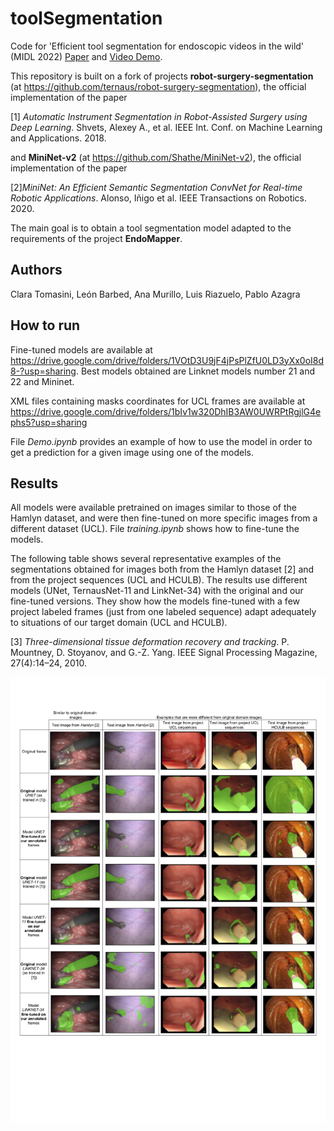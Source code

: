 # toolSegmentation
Code for 'Efficient tool segmentation for endoscopic videos in the wild' (MIDL 2022)
[Paper](https://openreview.net/pdf?id=DPkb7gxt6gZ) and [Video Demo](https://drive.google.com/file/d/1anOHK4h19EesMFc_drYFnbcYtOBeTuJb/view?usp=sharing).


This repository is built on a fork of projects **robot-surgery-segmentation** (at https://github.com/ternaus/robot-surgery-segmentation), the official implementation of the paper 

[1] *Automatic Instrument Segmentation in Robot-Assisted Surgery using Deep Learning*. Shvets, Alexey A., et al. IEEE Int. Conf. on Machine Learning and Applications. 2018.

and **MiniNet-v2** (at https://github.com/Shathe/MiniNet-v2), the official implementation of the paper

[2]*MiniNet: An Efficient Semantic Segmentation ConvNet for Real-time Robotic Applications*. Alonso, Iñigo et al. IEEE Transactions on Robotics. 2020.

The main goal is to obtain a tool segmentation model adapted to the requirements of the project **EndoMapper**.

## Authors
Clara Tomasini, León Barbed, Ana Murillo, Luis Riazuelo, Pablo Azagra

## How to run
Fine-tuned models are available at https://drive.google.com/drive/folders/1VOtD3U9jF4jPsPlZfU0LD3yXx0oI8d8-?usp=sharing. Best models obtained are Linknet models number 21 and 22 and Mininet.

XML files containing masks coordinates for UCL frames are available at https://drive.google.com/drive/folders/1bIv1w320DhIB3AW0UWRPtRgjlG4ephs5?usp=sharing

File *Demo.ipynb* provides an example of how to use the model in order to get a prediction for a given image using one of the models.

## Results
All models were available pretrained on images similar to those of the Hamlyn dataset, and were then fine-tuned on more specific images from a different dataset (UCL).
File *training.ipynb* shows how to fine-tune the models.

The following table shows several representative examples of the segmentations obtained for images both from the Hamlyn dataset [2] and from the project sequences (UCL and HCULB). The results use different models (UNet, TernausNet-11 and LinkNet-34) with the original and our fine-tuned versions. They show how the models fine-tuned with a few project labeled frames (just from one labeled sequence) adapt adequately to situations of our target domain (UCL and HCULB).

[3] *Three-dimensional tissue deformation recovery and tracking*. P. Mountney, D. Stoyanov, and G.-Z. Yang. IEEE Signal Processing Magazine, 27(4):14–24, 2010.

![results2](/images/resultados2_2.png)

